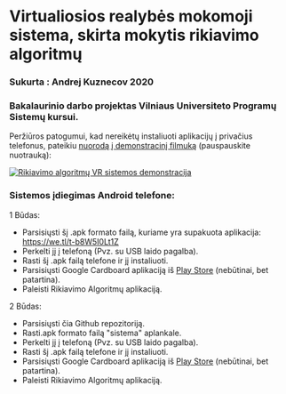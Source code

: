 # Virtualiosios realybės mokomoji sistema, skirta mokytis rikiavimo algoritmų

### Sukurta : Andrej Kuznecov 2020
### Bakalaurinio darbo projektas Vilniaus Universiteto Programų Sistemų kursui. 

Peržiūros patogumui, kad nereikėtų instaliuoti aplikacijų į privačius telefonus, pateikiu [nuorodą į demonstracinį filmuką](https://www.youtube.com/watch?v=bwiKanbV3K0&feature=youtu.be) (pauspauskite nuotrauką):

[![Rikiavimo algoritmų VR sistemos demonstracija](https://img.youtube.com/vi/bwiKanbV3K0/0.jpg)](https://www.youtube.com/watch?v=bwiKanbV3K0&feature=youtu.be)

### Sistemos įdiegimas Android telefone:
1 Būdas: 
- Parsisiųsti šį .apk formato failą, kuriame yra supakuota aplikacija: https://we.tl/t-b8W5I0Lt1Z
- Perkelti jį į telefoną (Pvz. su USB laido pagalba).
- Rasti šį .apk failą telefone ir jį instaliuoti.
- Parsisiųsti Google Cardboard aplikaciją iš [Play Store](https://play.google.com/store/apps/details?id=com.google.samples.apps.cardboarddemo&hl=lt) (nebūtinai, bet patartina).
- Paleisti Rikiavimo Algoritmų aplikaciją.

2 Būdas: 
- Parsisiųsti čia Github repozitoriją.
- Rasti.apk formato failą "sistema" aplankale.
- Perkelti jį į telefoną (Pvz. su USB laido pagalba).
- Rasti šį .apk failą telefone ir jį instaliuoti.
- Parsisiųsti Google Cardboard aplikaciją iš [Play Store](https://play.google.com/store/apps/details?id=com.google.samples.apps.cardboarddemo&hl=lt) (nebūtinai, bet patartina).
- Paleisti Rikiavimo Algoritmų aplikaciją.
